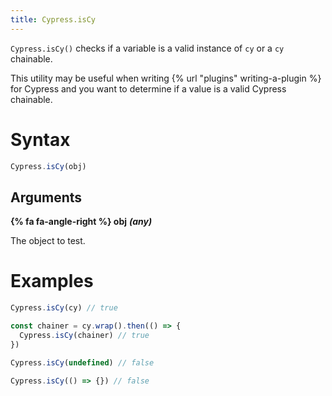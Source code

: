 ```yaml
---
title: Cypress.isCy
---
```


`Cypress.isCy()` checks if a variable is a valid instance of `cy` or a `cy` chainable.

This utility may be useful when writing {% url "plugins" writing-a-plugin %} for Cypress and you want to determine if a value is a valid Cypress chainable.

# Syntax

```javascript
Cypress.isCy(obj)
```

## Arguments

**{% fa fa-angle-right %} obj** ***(any)***

The object to test.

# Examples

```javascript
Cypress.isCy(cy) // true

const chainer = cy.wrap().then(() => {
  Cypress.isCy(chainer) // true
})

Cypress.isCy(undefined) // false

Cypress.isCy(() => {}) // false
```